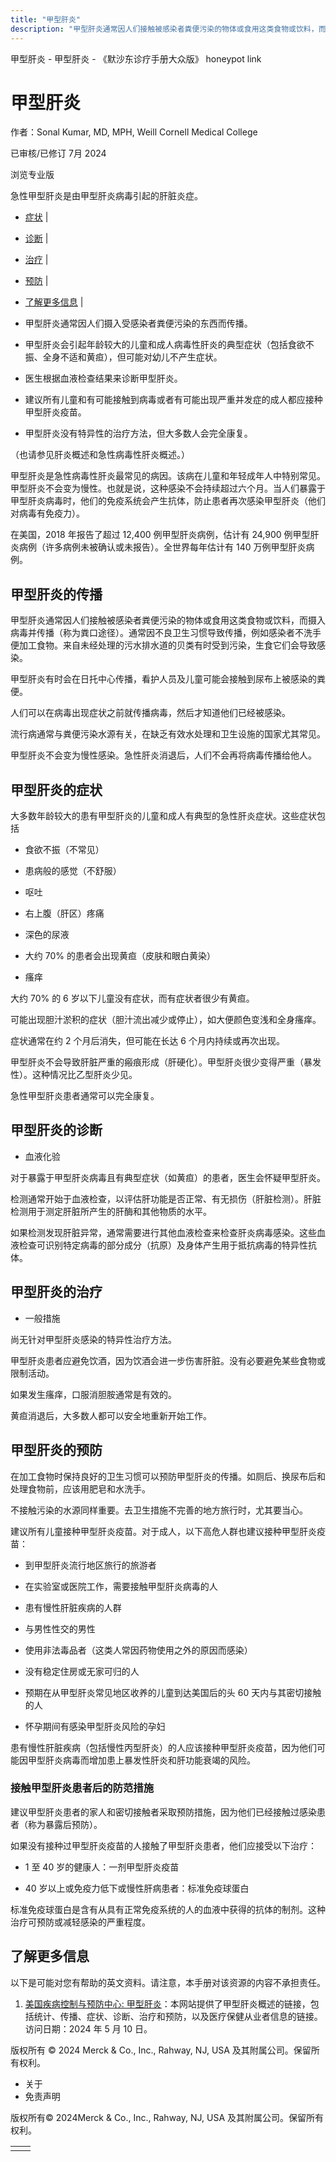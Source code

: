 ```yaml
---
title: "甲型肝炎"
description: "甲型肝炎通常因人们接触被感染者粪便污染的物体或食用这类食物或饮料，而摄入病毒并传播（称为粪口途径）。通常因不良卫生习惯导致传播，例如感染者不洗手便加工食物。来自未经处理的污水排水道的贝类有时受到污染，生食它们会导致感染。"
---
```


﻿甲型肝炎 \- 甲型肝炎 \- 《默沙东诊疗手册大众版》 honeypot link

# 甲型肝炎

作者：Sonal Kumar, MD, MPH, Weill Cornell Medical College

已审核/已修订 7月 2024

浏览专业版

急性甲型肝炎是由甲型肝炎病毒引起的肝脏炎症。

- [症状](#症状_v36936046_zh) \|
- [诊断](#诊断_v36936070_zh) \|
- [治疗](#治疗_v36936113_zh) \|
- [预防](#预防_v36936084_zh) \|
- [了解更多信息](#了解更多信息_v36936122_zh) \|

- 甲型肝炎通常因人们摄入受感染者粪便污染的东西而传播。

- 甲型肝炎会引起年龄较大的儿童和成人病毒性肝炎的典型症状（包括食欲不振、全身不适和黄疸），但可能对幼儿不产生症状。

- 医生根据血液检查结果来诊断甲型肝炎。

- 建议所有儿童和有可能接触到病毒或者有可能出现严重并发症的成人都应接种甲型肝炎疫苗。

- 甲型肝炎没有特异性的治疗方法，但大多数人会完全康复。


（也请参见肝炎概述和急性病毒性肝炎概述。）

甲型肝炎是急性病毒性肝炎最常见的病因。该病在儿童和年轻成年人中特别常见。甲型肝炎不会变为慢性。也就是说，这种感染不会持续超过六个月。当人们暴露于甲型肝炎病毒时，他们的免疫系统会产生抗体，防止患者再次感染甲型肝炎（他们对病毒有免疫力）。

在美国，2018 年报告了超过 12,400 例甲型肝炎病例，估计有 24,900 例甲型肝炎病例（许多病例未被确认或未报告）。全世界每年估计有 140 万例甲型肝炎病例。

## 甲型肝炎的传播

甲型肝炎通常因人们接触被感染者粪便污染的物体或食用这类食物或饮料，而摄入病毒并传播（称为粪口途径）。通常因不良卫生习惯导致传播，例如感染者不洗手便加工食物。来自未经处理的污水排水道的贝类有时受到污染，生食它们会导致感染。

甲型肝炎有时会在日托中心传播，看护人员及儿童可能会接触到尿布上被感染的粪便。

人们可以在病毒出现症状之前就传播病毒，然后才知道他们已经被感染。

流行病通常与粪便污染水源有关，在缺乏有效水处理和卫生设施的国家尤其常见。

甲型肝炎不会变为慢性感染。急性肝炎消退后，人们不会再将病毒传播给他人。

## 甲型肝炎的症状

大多数年龄较大的患有甲型肝炎的儿童和成人有典型的急性肝炎症状。这些症状包括

- 食欲不振（不常见）

- 患病般的感觉（不舒服）

- 呕吐

- 右上腹（肝区）疼痛

- 深色的尿液

- 大约 70% 的患者会出现黄疸（皮肤和眼白黄染）

- 瘙痒


大约 70% 的 6 岁以下儿童没有症状，而有症状者很少有黄疸。

可能出现胆汁淤积的症状（胆汁流出减少或停止），如大便颜色变浅和全身瘙痒。

症状通常在约 2 个月后消失，但可能在长达 6 个月内持续或再次出现。

甲型肝炎不会导致肝脏严重的瘢痕形成（肝硬化）。甲型肝炎很少变得严重（暴发性）。这种情况比乙型肝炎少见。

急性甲型肝炎患者通常可以完全康复。

## 甲型肝炎的诊断

- 血液化验


对于暴露于甲型肝炎病毒且有典型症状（如黄疸）的患者，医生会怀疑甲型肝炎。

检测通常开始于血液检查，以评估肝功能是否正常、有无损伤（肝脏检测）。肝脏检测用于测定肝脏所产生的肝酶和其他物质的水平。

如果检测发现肝脏异常，通常需要进行其他血液检查来检查肝炎病毒感染。这些血液检查可识别特定病毒的部分成分（抗原）及身体产生用于抵抗病毒的特异性抗体。

## 甲型肝炎的治疗

- 一般措施


尚无针对甲型肝炎感染的特异性治疗方法。

甲型肝炎患者应避免饮酒，因为饮酒会进一步伤害肝脏。没有必要避免某些食物或限制活动。

如果发生瘙痒，口服消胆胺通常是有效的。

黄疸消退后，大多数人都可以安全地重新开始工作。

## 甲型肝炎的预防

在加工食物时保持良好的卫生习惯可以预防甲型肝炎的传播。如厕后、换尿布后和处理食物前，应该用肥皂和水洗手。

不接触污染的水源同样重要。去卫生措施不完善的地方旅行时，尤其要当心。

建议所有儿童接种甲型肝炎疫苗。对于成人，以下高危人群也建议接种甲型肝炎疫苗：

- 到甲型肝炎流行地区旅行的旅游者

- 在实验室或医院工作，需要接触甲型肝炎病毒的人

- 患有慢性肝脏疾病的人群

- 与男性性交的男性

- 使用非法毒品者（这类人常因药物使用之外的原因而感染）

- 没有稳定住房或无家可归的人

- 预期在从甲型肝炎常见地区收养的儿童到达美国后的头 60 天内与其密切接触的人

- 怀孕期间有感染甲型肝炎风险的孕妇


患有慢性肝脏疾病（包括慢性丙型肝炎）的人应该接种甲型肝炎疫苗，因为他们可能因甲型肝炎病毒而增加患上暴发性肝炎和肝功能衰竭的风险。

### 接触甲型肝炎患者后的防范措施

建议甲型肝炎患者的家人和密切接触者采取预防措施，因为他们已经接触过感染患者（称为暴露后预防）。

如果没有接种过甲型肝炎疫苗的人接触了甲型肝炎患者，他们应接受以下治疗：

- 1 至 40 岁的健康人：一剂甲型肝炎疫苗

- 40 岁以上或免疫力低下或慢性肝病患者：标准免疫球蛋白


标准免疫球蛋白是含有从具有正常免疫系统的人的血液中获得的抗体的制剂。这种治疗可预防或减轻感染的严重程度。

## 了解更多信息

以下是可能对您有帮助的英文资料。请注意，本手册对该资源的内容不承担责任。

1. [美国疾病控制与预防中心: 甲型肝炎](https://www.cdc.gov/hepatitis/hav/index.htm)：本网站提供了甲型肝炎概述的链接，包括统计、传播、症状、诊断、治疗和预防，以及医疗保健从业者信息的链接。访问日期：2024 年 5 月 10 日。




版权所有 © 2024
Merck & Co., Inc., Rahway, NJ, USA 及其附属公司。保留所有权利。

- 关于
- 免责声明

版权所有© 2024Merck & Co., Inc., Rahway, NJ, USA 及其附属公司。保留所有权利。

|     |     |
| --- | --- |
|  |  |